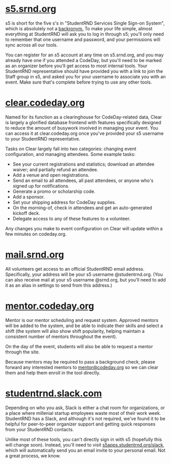 # [s5.srnd.org](https://s5.srnd.org/)

s5 is short for the five s's in "StudentRND Services Single Sign-on System", which is absolutely not a [backronym.](https://en.wikipedia.org/wiki/Backronym) To make your life simple, almost everything at StudentRND will ask you to log in through s5; you'll only need to remember that one username and password, and your permissions will sync across all our tools.

You can register for an s5 account at any time on s5.srnd.org, and you may already have one if you attended a CodeDay, but you'll need to be marked as an organizer before you'll get access to most internal tools. Your StudentRND representative should have provided you with a link to join the Staff group in s5, and asked you for your username to associate you with an event. Make sure that's complete before trying to use any other tools.

# [clear.codeday.org](https://clear.codeday.org/)

Named for its function as a clearinghouse for CodeDay-related data, Clear is largely a glorified database frontend with features specifically designed to reduce the amount of busywork involved in managing your event. You can access it at clear.codeday.org once you've provided your s5 username to your StudentRND representative.

Tasks on Clear largely fall into two categories: changing event configuration, and managing attendees. Some example tasks:

* See your current registrations and statistics; download an attendee waiver; and partially refund an attendee.
* Add a venue and open registrations.
* Send an email to all attendees, all past attendees, or anyone who's signed up for notifications.
* Generate a promo or scholarship code.
* Add a sponsor.
* Set your shipping address for CodeDay supplies.
* On the morning-of, check in attendees and get an auto-generated kickoff deck.
* Delegate access to any of these features to a volunteer.

Any changes you make to event configuration on Clear will update within a few minutes on codeday.org.

# [mail.srnd.org](https://mail.srnd.org/)

All volunteers get access to an official StudentRND email address. Specifically, your address will be your s5 username @studentrnd.org. \(You can also receive mail at your s5 username @srnd.org, but you'll need to add it as an alias in settings to send from this address.\)

# [mentor.codeday.org](https://mentor.codeday.org/)

Mentor is our mentor scheduling and request system. Approved mentors will be added to the system, and be able to indicate their skills and select a shift \(the system will also show shift popularity, helping maintain a consistent number of mentors throughout the event\).

On the day of the event, students will also be able to request a mentor through the site.

Because mentors may be required to pass a background check, please forward any interested mentors to mentor@codeday.org so we can clear them and help them enroll in the tool directly.

# [studentrnd.slack.com](https://studentrnd.slack.com/)

Depending on who you ask, Slack is either a chat room for organizations, or a place where millenial startup employees waste most of their work week. StudentRND has a Slack, and although it's not required, we've found it to be helpful for peer-to-peer organizer support and getting quick responses from your StudentRND contacts.

Unlike most of these tools, you can't directly sign in with s5 \(hopefully this will change soon\). Instead, you'll need to visit [s5apps.studentrnd.org\/slack](https://s5apps.studentrnd.org/slack), which will automatically send you an email invite to your personal email. Not a great process, we know.


